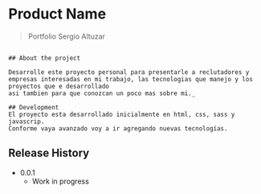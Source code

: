 # Product Name
> Portfolio Sergio Altuzar
```

## About the project

Desarrolle este proyecto personal para presentarle a reclutadores y empresas interesadas en mi trabajo, las tecnologias que manejo y los proyectos que e desarrollado
asi tambien para que conozcan un poco mas sobre mi._

## Development 
El proyecto esta desarrollado inicialmente en html, css, sass y javascrip. 
Conforme vaya avanzado voy a ir agregando nuevas tecnologías. 
```

## Release History

* 0.0.1
    * Work in progress
